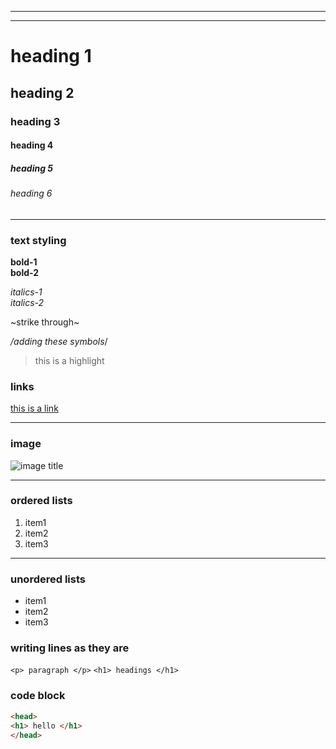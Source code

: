 <!--- This is a comment -->  
<!---Adding Horizontal Rule-->
<!--- using dashes-->
---
<!---using underscores(bold line)-->
___

<!--- headings -->
# heading 1
## heading 2
### heading 3
#### heading 4
##### heading 5
###### heading 6

---

### text styling

**bold-1** </br> 
__bold-2__ 

*italics-1* </br> 
_italics-2_

~strike through~

*/adding these symbols*/

>this is a highlight

### links

[ this is a link ](https://www.google.com/?gws_rd=ssl "hover title")

<!--- [ display text ](the link "hover title") -->
---

### image
![ image title ](https://encrypted-tbn0.gstatic.com/images?q=tbn:ANd9GcSvVK5LpkndWLjDoRfwvTaSqBfjE1BzdvShDA&usqp=CAU)
<!---[ the title ](the link of the image)--> 

---

### ordered lists

1. item1
2. item2
3. item3 

---
### unordered lists

* item1
* item2
* item3

### writing lines as they are
`<p> paragraph </p>`
`<h1> headings </h1>`

### code block

<!--- ```language 
         code 
       ```  
-->
```html
<head>
<h1> hello </h1>
</head>
```
